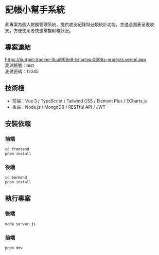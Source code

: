 # 記帳小幫手系統

此專案為個人財務管理系統，提供收支紀錄與分類統計功能，並透過圖表呈現收支，方便使用者快速掌握財務狀況。

## 專案連結

https://budget-tracker-3uui909e8-brianhsu0606s-projects.vercel.app  
測試帳號：test  
測試密碼：12345

## 技術棧

- 前端：Vue 3 / TypeScript / Tailwind CSS / Element Plus / ECharts.js
- 後端：Node.js / MongoDB / RESTful API / JWT

## 安裝依賴

### 前端

```sh
cd frontend
pnpm install
```

### 後端

```sh
cd backend
pnpm install
```

## 執行專案

### 後端

```sh
node server.js
```

### 前端

```sh
pnpm dev
```
